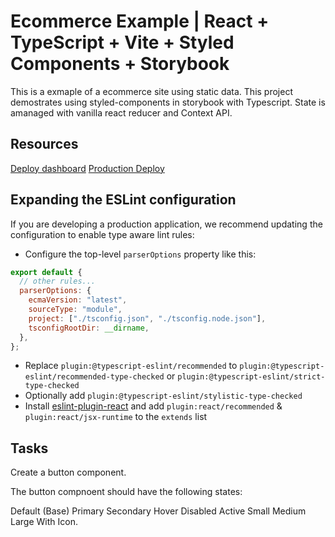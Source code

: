 # Ecommerce Example | React + TypeScript + Vite + Styled Components + Storybook

This is a exmaple of a ecommerce site using static data. This project demostrates using styled-components in storybook with Typescript. State is amanaged with vanilla react reducer and Context API.

## Resources

[Deploy dashboard](https://vercel.com/seak/styled-compontents-example)
[Production Deploy](https://styled-compontents-example.vercel.app/)

## Expanding the ESLint configuration

If you are developing a production application, we recommend updating the configuration to enable type aware lint rules:

- Configure the top-level `parserOptions` property like this:

```js
export default {
  // other rules...
  parserOptions: {
    ecmaVersion: "latest",
    sourceType: "module",
    project: ["./tsconfig.json", "./tsconfig.node.json"],
    tsconfigRootDir: __dirname,
  },
};
```

- Replace `plugin:@typescript-eslint/recommended` to `plugin:@typescript-eslint/recommended-type-checked` or `plugin:@typescript-eslint/strict-type-checked`
- Optionally add `plugin:@typescript-eslint/stylistic-type-checked`
- Install [eslint-plugin-react](https://github.com/jsx-eslint/eslint-plugin-react) and add `plugin:react/recommended` & `plugin:react/jsx-runtime` to the `extends` list

## Tasks

Create a button component.

The button compnoent should have the following states:

Default (Base)
Primary
Secondary
Hover
Disabled
Active
Small
Medium
Large
With Icon.
